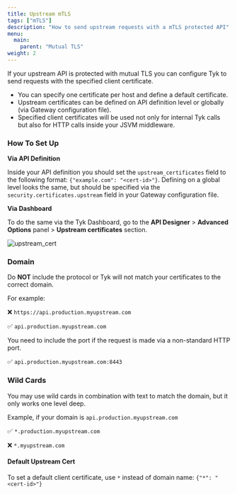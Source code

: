 ```yaml
---
title: Upstream mTLS
tags: ["mTLS"]
description: "How to send upstream requests with a mTLS protected API"
menu:
  main:
    parent: "Mutual TLS"
weight: 2
---
```


If your upstream API is protected with mutual TLS you can configure Tyk to send requests with the specified client certificate. 

- You can specify one certificate per host and define a default certificate. 
- Upstream certificates can be defined on API definition level or globally (via Gateway configuration file). 
- Specified client certificates will be used not only for internal Tyk calls but also for HTTP calls inside your JSVM middleware. 


### How To Set Up

**Via API Definition**

Inside your API definition you should set the `upstream_certificates` field to the following format:
`{"example.com": "<cert-id>"}`. Defining on a global level looks the same, but should be specified via the `security.certificates.upstream` field in your Gateway configuration file.

**Via Dashboard**

To do the same via the Tyk Dashboard, go to the **API Designer** > **Advanced Options** panel > **Upstream certificates** section.

![upstream_cert](img/2.10/attach_upstream_cert.png)


### Domain

Do **NOT** include the protocol or Tyk will not match your certificates to the correct domain.   

 For example: 
 
 ❌ `https://api.production.myupstream.com` 

 ✅ `api.production.myupstream.com`

 You need to include the port if the request is made via a non-standard HTTP port.

 ✅ `api.production.myupstream.com:8443`


### Wild Cards

You may use wild cards in combination with text to match the domain, but it only works one level deep.

Example, if your domain is `api.production.myupstream.com`

 ✅ `*.production.myupstream.com`  
 
 ❌ `*.myupstream.com`

#### Default Upstream Cert

To set a default client certificate, use `*` instead of domain name: `{"*": "<cert-id>"}`


